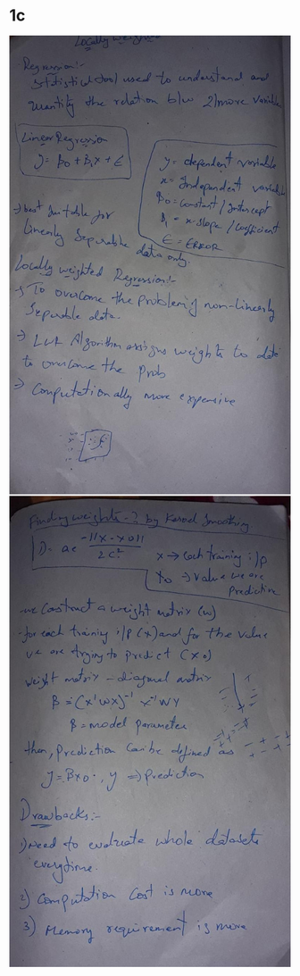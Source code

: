 # 1c
<!DOCTYPE html>
<html lang="en">
<head>
    <meta charset="UTF-8">
    <meta http-equiv="X-UA-Compatible" content="IE=edge">
    <meta name="viewport" content="width=device-width, initial-scale=1.0">
    <title>Document</title>
</head>
<body>
   
   <img src="1 (1).jpeg" alt=""><br>
   <img src="1 (2).jpeg" alt=""><br>
   
 
   

   
   
   
   
    
   
</body>
</html>
